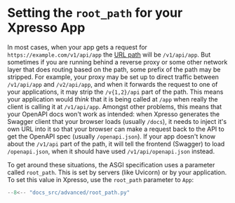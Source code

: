 # Setting the `root_path` for your Xpresso App

In most cases, when your app gets a request for `https://example.com/v1/api/app` the [URL path] will be `/v1/api/app`.
But sometimes if you are running behind a reverse proxy or some other network layer that does routing based on the path, some prefix of the path may be stripped.
For example, your proxy may be set up to direct traffic between `/v1/api/app` and `/v2/api/app`, and when it forwards the request to one of your applications, it may strip the `/v{1,2}/api` part of the path.
This means your application would _think_ that it is being called at `/app` when really the client is calling it at `/v1/api/app`.
Amongst other problems, this means that your OpenAPI docs won't work as intended: when Xpresso generates the Swagger client that your browser loads (usually `/docs`), it needs to inject it's own URL into it so that your browser can make a request back to the API to get the OpenAPI spec (usually `/openapi.json`).
If your app doesn't know about the `/v1/api` part of the path, it will tell the frontend (Swagger) to load `/openapi.json`, when it should have used `/v1/api/openapi.json` instead.

To get around these situations, the ASGI specification uses a parameter called `root_path`.
This is set by servers (like Uvicorn) or by your application.
To set this value in Xpresso, use the `root_path` parameter to `App`:

```python
--8<-- "docs_src/advanced/root_path.py"
```

[URL path]: https://sethmlarson.dev/blog/why-urls-are-hard-path-params-urlparse
